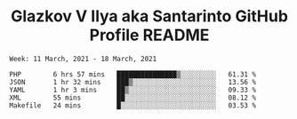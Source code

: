 <h1 align="center">Glazkov V Ilya aka Santarinto GitHub Profile README</h1>

<!--START_SECTION:waka-->
```text
Week: 11 March, 2021 - 18 March, 2021

PHP        6 hrs 57 mins   ███████████████▒░░░░░░░░░   61.31 % 
JSON       1 hr 32 mins    ███▒░░░░░░░░░░░░░░░░░░░░░   13.56 % 
YAML       1 hr 3 mins     ██▒░░░░░░░░░░░░░░░░░░░░░░   09.33 % 
XML        55 mins         ██░░░░░░░░░░░░░░░░░░░░░░░   08.12 % 
Makefile   24 mins         █░░░░░░░░░░░░░░░░░░░░░░░░   03.53 % 
```
<!--END_SECTION:waka-->